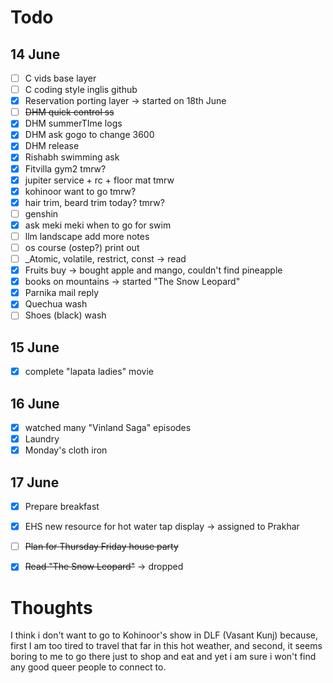 # Todo

## 14 June

- [ ] C vids base layer
- [ ] C coding style inglis github
- [x] Reservation porting layer -> started on 18th June
- [ ] ~~DHM quick control ss~~
- [x] DHM summerTIme logs
- [x] DHM ask gogo to change 3600
- [x] DHM release
- [x] Rishabh swimming ask
- [x] Fitvilla gym2 tmrw?
- [x] jupiter service + rc + floor mat tmrw
- [x] kohinoor want to go tmrw?
- [x] hair trim, beard trim today? tmrw?
- [ ] genshin
- [x] ask meki meki when to go for swim
- [ ] llm landscape add more notes
- [ ] os course (ostep?) print out
- [ ] _Atomic, volatile, restrict, const -> read
- [x] Fruits buy -> bought apple and mango, couldn't find pineapple
- [x] books on mountains -> started "The Snow Leopard"
- [x] Parnika mail reply
- [x] Quechua wash
- [ ] Shoes (black) wash

## 15 June

- [x] complete "lapata ladies" movie

## 16 June

- [x] watched many "Vinland Saga" episodes
- [x] Laundry
- [x] Monday's cloth iron

## 17 June

- [x] Prepare breakfast
- [x] EHS new resource for hot water tap display -> assigned to Prakhar
- [ ] ~~Plan for ~~Thursday~~ Friday house party~~
- [x] ~~Read "The Snow Leopard"~~ -> dropped


# Thoughts

I think i don't want to go to Kohinoor's show in DLF (Vasant Kunj) because, first I am too tired to travel that far in this hot weather, and second, it seems boring to me to go there just to shop and eat and yet i am sure i won't find any good queer people to connect to.

